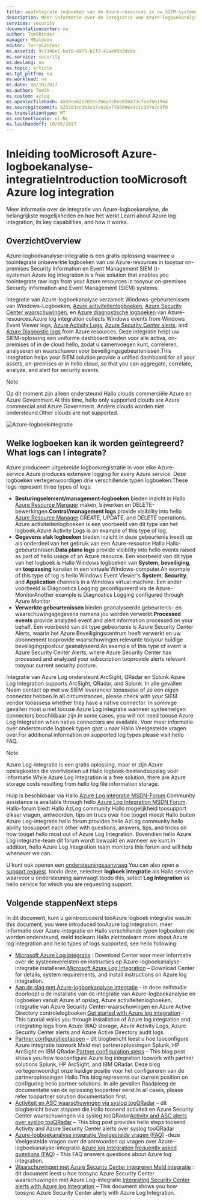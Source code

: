 ```yaml
---
title: aaaIntegrate logboeken van de Azure-resources in uw SIEM-systemen | Microsoft Docs
description: Meer informatie over de integratie van Azure-logboekanalyse, de belangrijkste mogelijkheden en hoe het werkt.
services: security
documentationcenter: na
author: TomShinder
manager: MBaldwin
editor: TerryLanfear
ms.assetid: 9c1346e1-baf8-4975-b2f2-42ae05b2dc0a
ms.service: security
ms.devlang: na
ms.topic: article
ms.tgt_pltfrm: na
ms.workload: na
ms.date: 08/10/2017
ms.author: TomSh
ms.custom: azlog
ms.openlocfilehash: 4a59ce625702e5266a7c8eb020473cfeaf6b1964
ms.sourcegitcommit: 523283cc1b3c37c428e77850964dc1c33742c5f0
ms.translationtype: MT
ms.contentlocale: nl-NL
ms.lasthandoff: 10/06/2017
---
```

# <a name="introduction-toomicrosoft-azure-log-integration"></a><span data-ttu-id="ce4ec-103">Inleiding tooMicrosoft Azure-logboekanalyse-integratie</span><span class="sxs-lookup"><span data-stu-id="ce4ec-103">Introduction tooMicrosoft Azure log integration</span></span>
<span data-ttu-id="ce4ec-104">Meer informatie over de integratie van Azure-logboekanalyse, de belangrijkste mogelijkheden en hoe het werkt.</span><span class="sxs-lookup"><span data-stu-id="ce4ec-104">Learn about Azure log integration, its key capabilities, and how it works.</span></span>

## <a name="overview"></a><span data-ttu-id="ce4ec-105">Overzicht</span><span class="sxs-lookup"><span data-stu-id="ce4ec-105">Overview</span></span>

<span data-ttu-id="ce4ec-106">Azure-logboekanalyse-integratie is een gratis oplossing waarmee u toointegrate onbewerkte logboeken van uw Azure-resources in tooyour on-premises Security Information en Event Management SIEM ()-systemen.</span><span class="sxs-lookup"><span data-stu-id="ce4ec-106">Azure log integration is a free solution that enables you toointegrate raw logs from your Azure resources in tooyour on-premises Security Information and Event Management (SIEM) systems.</span></span>

<span data-ttu-id="ce4ec-107">Integratie van Azure-logboekanalyse verzamelt Windows-gebeurtenissen van Windows-Logboeken, [Azure activiteitenlogboeken](../monitoring-and-diagnostics/monitoring-overview-activity-logs.md), [Azure Security Center waarschuwingen](../security-center/security-center-intro.md), en [Azure diagnostische logboeken](../monitoring-and-diagnostics/monitoring-overview-of-diagnostic-logs.md) van Azure-resources.</span><span class="sxs-lookup"><span data-stu-id="ce4ec-107">Azure log integration collects Windows events from Windows Event Viewer logs, [Azure Activity Logs](../monitoring-and-diagnostics/monitoring-overview-activity-logs.md), [Azure Security Center alerts](../security-center/security-center-intro.md), and [Azure Diagnostic logs](../monitoring-and-diagnostics/monitoring-overview-of-diagnostic-logs.md) from Azure resources.</span></span> <span data-ttu-id="ce4ec-108">Deze integratie helpt uw SIEM-oplossing een uniforme dashboard bieden voor alle activa, on-premises of in de cloud hello, zodat u samenvoegen kunt, correleren, analyseren en waarschuwen voor beveiligingsgebeurtenissen.</span><span class="sxs-lookup"><span data-stu-id="ce4ec-108">This integration helps your SIEM solution provide a unified dashboard for all your assets, on-premises or in hello cloud, so that you can aggregate, correlate, analyze, and alert for security events.</span></span>

>[!NOTE]
<span data-ttu-id="ce4ec-109">Op dit moment zijn alleen ondersteund Hallo clouds commerciële Azure en Azure Government.</span><span class="sxs-lookup"><span data-stu-id="ce4ec-109">At this time, hello only supported clouds are Azure commercial and Azure Government.</span></span> <span data-ttu-id="ce4ec-110">Andere clouds worden niet ondersteund.</span><span class="sxs-lookup"><span data-stu-id="ce4ec-110">Other clouds are not supported.</span></span>

![Azure-logboekintegratie][1]

## <a name="what-logs-can-i-integrate"></a><span data-ttu-id="ce4ec-112">Welke logboeken kan ik worden geïntegreerd?</span><span class="sxs-lookup"><span data-stu-id="ce4ec-112">What logs can I integrate?</span></span>
<span data-ttu-id="ce4ec-113">Azure produceert uitgebreide logboekregistratie in voor elke Azure-service.</span><span class="sxs-lookup"><span data-stu-id="ce4ec-113">Azure produces extensive logging for every Azure service.</span></span> <span data-ttu-id="ce4ec-114">Deze logboeken vertegenwoordigen drie verschillende typen logboeken:</span><span class="sxs-lookup"><span data-stu-id="ce4ec-114">These logs represent three types of logs:</span></span>

* <span data-ttu-id="ce4ec-115">**Besturingselement/management-logboeken** bieden inzicht in Hallo [Azure Resource Manager](../azure-resource-manager/resource-group-overview.md) maken, bijwerken en DELETE-bewerkingen.</span><span class="sxs-lookup"><span data-stu-id="ce4ec-115">**Control/management logs** provide visibility into hello [Azure Resource Manager](../azure-resource-manager/resource-group-overview.md) CREATE, UPDATE, and DELETE operations.</span></span> <span data-ttu-id="ce4ec-116">Azure activiteitenlogboeken is een voorbeeld van dit type van het logboek.</span><span class="sxs-lookup"><span data-stu-id="ce4ec-116">Azure Activity Logs is an example of this type of log.</span></span>
* <span data-ttu-id="ce4ec-117">**Gegevens vlak logboeken** bieden inzicht in deze gebeurtenis treedt op als onderdeel van het gebruik van een Azure-resource Hallo Hallo-gebeurtenissen.</span><span class="sxs-lookup"><span data-stu-id="ce4ec-117">**Data plane logs** provide visibility into hello events raised as part of hello usage of an Azure resource.</span></span> <span data-ttu-id="ce4ec-118">Een voorbeeld van dit type van het logboek is Hallo Windows logboeken van **System**, **beveiliging**, en **toepassing** kanalen in een virtuele Windows-computer.</span><span class="sxs-lookup"><span data-stu-id="ce4ec-118">An example of this type of log is hello Windows Event Viewer's **System**, **Security**, and **Application** channels in a Windows virtual machine.</span></span> <span data-ttu-id="ce4ec-119">Een ander voorbeeld is Diagnostics Logging geconfigureerd via de Azure-Monitor</span><span class="sxs-lookup"><span data-stu-id="ce4ec-119">Another example is  Diagnostics Logging configured through Azure Monitor</span></span>
* <span data-ttu-id="ce4ec-120">**Verwerkte gebeurtenissen** bieden geanalyseerde gebeurtenis- en waarschuwingsgegevens namens jou worden verwerkt.</span><span class="sxs-lookup"><span data-stu-id="ce4ec-120">**Processed events** provide analyzed event and alert information processed on your behalf.</span></span> <span data-ttu-id="ce4ec-121">Een voorbeeld van dit type gebeurtenis is Azure Security Center Alerts, waarin het Azure Beveiligingscentrum heeft verwerkt en uw abonnement tooprovide waarschuwingen relevante tooyour huidige beveiligingspostuur geanalyseerd.</span><span class="sxs-lookup"><span data-stu-id="ce4ec-121">An example of this type of event is Azure Security Center Alerts, where Azure Security Center has processed and analyzed your subscription tooprovide alerts relevant tooyour current security posture.</span></span>

<span data-ttu-id="ce4ec-122">Integratie van Azure Log ondersteunt ArcSight, QRadar en Splunk.</span><span class="sxs-lookup"><span data-stu-id="ce4ec-122">Azure Log Integration supports ArcSight, QRadar, and Splunk.</span></span> <span data-ttu-id="ce4ec-123">In alle gevallen Neem contact op met uw SIEM leverancier tooassess of ze een eigen connector hebben.</span><span class="sxs-lookup"><span data-stu-id="ce4ec-123">In all circumstances, please check with your SIEM vendor tooassess whether they have a native connector.</span></span> <span data-ttu-id="ce4ec-124">In sommige gevallen moet u niet toouse Azure Log integratie wanneer systeemeigen connectors beschikbaar zijn.</span><span class="sxs-lookup"><span data-stu-id="ce4ec-124">In some cases, you will not need toouse Azure Log Integration when native connectors are available.</span></span> <span data-ttu-id="ce4ec-125">Voor meer informatie over ondersteunde logboek typen gaat u naar Hallo Veelgestelde vragen over.</span><span class="sxs-lookup"><span data-stu-id="ce4ec-125">For additional information on supported log types please visit hello FAQ.</span></span>

>[!NOTE]
<span data-ttu-id="ce4ec-126">Azure Log-integratie is een gratis oplossing, maar er zijn Azure opslagkosten die voortvloeien uit Hallo logboek-bestandsopslag voor informatie.</span><span class="sxs-lookup"><span data-stu-id="ce4ec-126">While Azure Log Integration is a free solution, there are Azure storage costs resulting from hello log file information storage.</span></span>

<span data-ttu-id="ce4ec-127">Hulp is beschikbaar via Hallo [Azure Log integratie MSDN-Forum](https://social.msdn.microsoft.com/Forums/office/home?forum=AzureLogIntegration).</span><span class="sxs-lookup"><span data-stu-id="ce4ec-127">Community assistance is available through hello [Azure Log Integration MSDN Forum](https://social.msdn.microsoft.com/Forums/office/home?forum=AzureLogIntegration).</span></span> <span data-ttu-id="ce4ec-128">Hallo-forum biedt Hallo AzLog community Hallo mogelijkheid toosupport elkaar vragen, antwoorden, tips en trucs over hoe tooget meest Hallo buiten Azure Log-integratie.</span><span class="sxs-lookup"><span data-stu-id="ce4ec-128">hello forum provides hello AzLog community hello ability toosupport each other with questions, answers, tips, and tricks on how tooget hello most out of Azure Log Integration.</span></span> <span data-ttu-id="ce4ec-129">Bovendien hello Azure Log integratie-team dit forum wordt bewaakt en wanneer we kunt.</span><span class="sxs-lookup"><span data-stu-id="ce4ec-129">In addition, hello Azure Log Integration team monitors this forum and will help whenever we can.</span></span>

<span data-ttu-id="ce4ec-130">U kunt ook openen een [ondersteuningsaanvraag](../azure-supportability/how-to-create-azure-support-request.md).</span><span class="sxs-lookup"><span data-stu-id="ce4ec-130">You can also open a [support request](../azure-supportability/how-to-create-azure-support-request.md).</span></span> <span data-ttu-id="ce4ec-131">toodo deze, selecteer **logboek integratie** als Hallo service waarvoor u ondersteuning aanvraagt.</span><span class="sxs-lookup"><span data-stu-id="ce4ec-131">toodo this, select **Log Integration** as hello service for which you are requesting support.</span></span>

## <a name="next-steps"></a><span data-ttu-id="ce4ec-132">Volgende stappen</span><span class="sxs-lookup"><span data-stu-id="ce4ec-132">Next steps</span></span>
<span data-ttu-id="ce4ec-133">In dit document, kunt u geïntroduceerd tooAzure logboek integratie was.</span><span class="sxs-lookup"><span data-stu-id="ce4ec-133">In this document, you were introduced tooAzure log integration.</span></span> <span data-ttu-id="ce4ec-134">meer informatie over Azure-integratie en Hallo verschillende typen logboeken die worden ondersteund, meld toolearn Hallo ziet:</span><span class="sxs-lookup"><span data-stu-id="ce4ec-134">toolearn more about Azure log integration and hello types of logs supported, see hello following:</span></span>

* <span data-ttu-id="ce4ec-135">[Microsoft Azure Log integratie](https://www.microsoft.com/download/details.aspx?id=53324) : Download Center voor meer informatie over de systeemvereisten en instructies op Azure-logboekanalyse-integratie installeren.</span><span class="sxs-lookup"><span data-stu-id="ce4ec-135">[Microsoft Azure Log Integration](https://www.microsoft.com/download/details.aspx?id=53324) – Download Center for details, system requirements, and install instructions on Azure log integration.</span></span>
* <span data-ttu-id="ce4ec-136">[Aan de slag met Azure-logboekanalyse integratie](security-azure-log-integration-get-started.md) - in deze zelfstudie doorloopt u de installatie van de integratie van Azure-logboekanalyse en logboeken vanuit Azure af opslag, Azure activiteitenlogboeken, integratie van Azure Security Center-waarschuwingen en Azure Active Directory controlelogboeken.</span><span class="sxs-lookup"><span data-stu-id="ce4ec-136">[Get started with Azure log integration](security-azure-log-integration-get-started.md) - This tutorial walks you through installation of Azure log integration and integrating logs from Azure WAD storage, Azure Activity Logs, Azure Security Center alerts and Azure Active Directory audit logs.</span></span>
* <span data-ttu-id="ce4ec-137">[Partner configuratiestappen](https://blogs.msdn.microsoft.com/azuresecurity/2016/08/23/azure-log-siem-configuration-steps/) – dit blogbericht leest u hoe tooconfigure Azure integratie toowork Meld met partneroplossingen Splunk, HP ArcSight en IBM QRadar.</span><span class="sxs-lookup"><span data-stu-id="ce4ec-137">[Partner configuration steps](https://blogs.msdn.microsoft.com/azuresecurity/2016/08/23/azure-log-siem-configuration-steps/) – This blog post shows you how tooconfigure Azure log integration toowork with partner solutions Splunk, HP ArcSight, and IBM QRadar.</span></span> <span data-ttu-id="ce4ec-138">Deze blog vertegenwoordigt onze huidige positie voor het configureren van de partneroplossingen Hallo.</span><span class="sxs-lookup"><span data-stu-id="ce4ec-138">This blog represents our current position on configuring hello partner solutions.</span></span> <span data-ttu-id="ce4ec-139">In alle gevallen Raadpleeg de documentatie van de oplossing toopartner eerst.</span><span class="sxs-lookup"><span data-stu-id="ce4ec-139">In all cases, please refer toopartner solution documentation first.</span></span>
* <span data-ttu-id="ce4ec-140">[Activiteit en ASC waarschuwingen via syslog tooQRadar](https://blogs.msdn.microsoft.com/azuresecurity/2016/09/24/integrate-azure-logs-to-qradar/) – dit blogbericht bevat stappen die Hallo toosend activiteit en Azure Security Center waarschuwingen via syslog tooQRadar</span><span class="sxs-lookup"><span data-stu-id="ce4ec-140">[Activity and ASC alerts over syslog tooQRadar](https://blogs.msdn.microsoft.com/azuresecurity/2016/09/24/integrate-azure-logs-to-qradar/) – This blog post provides hello steps toosend Activity and Azure Security Center alerts over syslog tooQRadar</span></span>
* <span data-ttu-id="ce4ec-141">[Azure-logboekanalyse integratie Veelgestelde vragen (FAQ)](security-azure-log-integration-faq.md) -deze Veelgestelde vragen over de antwoorden op vragen over Azure-logboekanalyse-integratie.</span><span class="sxs-lookup"><span data-stu-id="ce4ec-141">[Azure log Integration frequently asked questions (FAQ)](security-azure-log-integration-faq.md) - This FAQ answers questions about Azure log integration.</span></span>
* <span data-ttu-id="ce4ec-142">[Waarschuwingen met Azure Security Center integreren Meld integratie](../security-center/security-center-integrating-alerts-with-log-integration.md) : dit document leest u hoe toosync Azure Security Center waarschuwingen met Azure Log-integratie.</span><span class="sxs-lookup"><span data-stu-id="ce4ec-142">[Integrating Security Center alerts with Azure log Integration](../security-center/security-center-integrating-alerts-with-log-integration.md) – This document shows you how toosync Azure Security Center alerts with Azure Log Integration.</span></span>

<!--Image references-->
[1]: ./media/security-azure-log-integration-overview/azure-log-integration.png

